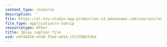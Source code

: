 ```yaml
---
content_type: resource
description: ''
file: https://ol-ocw-studio-app-production.s3.amazonaws.com/courses/res-6-012-introduction-to-probability-spring-2018/edf44416efe8f5ede014cfc37885536a_mxpC3MEiATQ.srt
file_type: application/x-subrip
resourcetype: Other
title: 3play caption file
uid: edf44416-efe8-f5ed-e014-cfc37885536a
---
```

